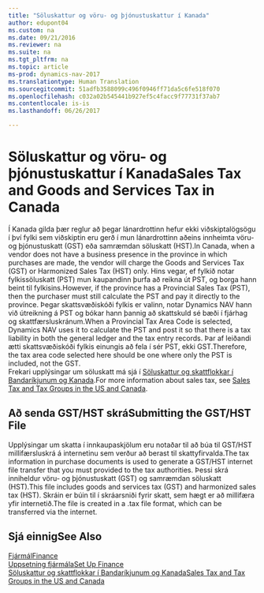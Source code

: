 ```yaml
---
title: "Söluskattur og vöru- og þjónustuskattur í Kanada"
author: edupont04
ms.custom: na
ms.date: 09/21/2016
ms.reviewer: na
ms.suite: na
ms.tgt_pltfrm: na
ms.topic: article
ms-prod: dynamics-nav-2017
ms.translationtype: Human Translation
ms.sourcegitcommit: 51adfb3588099c496f0946ff71da5c6fe518f070
ms.openlocfilehash: c032a02b545441b927ef5c4facc9f77731f37ab7
ms.contentlocale: is-is
ms.lasthandoff: 06/26/2017

---
```


# <a name="sales-tax-and-goods-and-services-tax-in-canada"></a><span data-ttu-id="6af6f-102">Söluskattur og vöru- og þjónustuskattur í Kanada</span><span class="sxs-lookup"><span data-stu-id="6af6f-102">Sales Tax and Goods and Services Tax in Canada</span></span>
<span data-ttu-id="6af6f-103">Í Kanada gilda þær reglur að þegar lánardrottinn hefur ekki viðskiptalögsögu í því fylki sem viðskiptin eru gerð í mun lánardrottinn aðeins innheimta vöru- og þjónustuskatt (GST) eða samræmdan söluskatt (HST).</span><span class="sxs-lookup"><span data-stu-id="6af6f-103">In Canada, when a vendor does not have a business presence in the province in which purchases are made, the vendor will charge the Goods and Services Tax (GST) or Harmonized Sales Tax (HST) only.</span></span> <span data-ttu-id="6af6f-104">Hins vegar, ef fylkið notar fylkissöluskatt (PST) mun kaupandinn þurfa að reikna út PST, og borga hann beint til fylkisins.</span><span class="sxs-lookup"><span data-stu-id="6af6f-104">However, if the province has a Provincial Sales Tax (PST), then the purchaser must still calculate the PST and pay it directly to the province.</span></span> <span data-ttu-id="6af6f-105">Þegar skattsvæðiskóði fylkis er valinn, notar Dynamics NAV hann við útreikning á PST og bókar hann þannig að skattskuld sé bæði í fjárhag og skattfærsluskránum.</span><span class="sxs-lookup"><span data-stu-id="6af6f-105">When a Provincial Tax Area Code is selected, Dynamics NAV uses it to calculate the PST and post it so that there is a tax liability in both the general ledger and the tax entry records.</span></span> <span data-ttu-id="6af6f-106">Þar af leiðandi ætti skattsvæðiskóði fylkis einungis að fela í sér PST, ekki GST.</span><span class="sxs-lookup"><span data-stu-id="6af6f-106">Therefore, the tax area code selected here should be one where only the PST is included, not the GST.</span></span>  
<span data-ttu-id="6af6f-107">Frekari upplýsingar um söluskatt má sjá í [Söluskattur og skattflokkar í Bandaríkjunum og Kanada](us-finance-setup-sales-tax.md).</span><span class="sxs-lookup"><span data-stu-id="6af6f-107">For more information about sales tax, see [Sales Tax and Tax Groups in the US and Canada](us-finance-setup-sales-tax.md).</span></span>  

## <a name="submitting-the-gsthst-file"></a><span data-ttu-id="6af6f-108">Að senda GST/HST skrá</span><span class="sxs-lookup"><span data-stu-id="6af6f-108">Submitting the GST/HST File</span></span>
<span data-ttu-id="6af6f-109">Upplýsingar um skatta í innkaupaskjölum eru notaðar til að búa til GST/HST millifærsluskrá á internetinu sem verður að berast til skattyfirvalda.</span><span class="sxs-lookup"><span data-stu-id="6af6f-109">The tax information in purchase documents is used to generate a GST/HST internet file transfer that you must  provided to the tax authorities.</span></span> <span data-ttu-id="6af6f-110">Þessi skrá inniheldur vöru- og þjónustuskatt (GST) og samræmdan söluskatt (HST).</span><span class="sxs-lookup"><span data-stu-id="6af6f-110">This file includes goods and services tax (GST) and harmonized sales tax (HST).</span></span> <span data-ttu-id="6af6f-111">Skráin er búin til í skráarsniði fyrir skatt, sem hægt er að millifæra yfir internetið.</span><span class="sxs-lookup"><span data-stu-id="6af6f-111">The file is created in a .tax file format, which can be transferred via the internet.</span></span>  

## <a name="see-also"></a><span data-ttu-id="6af6f-112">Sjá einnig</span><span class="sxs-lookup"><span data-stu-id="6af6f-112">See Also</span></span>
[<span data-ttu-id="6af6f-113">Fjármál</span><span class="sxs-lookup"><span data-stu-id="6af6f-113">Finance</span></span>](finance-setup.md)  
[<span data-ttu-id="6af6f-114">Uppsetning fjármála</span><span class="sxs-lookup"><span data-stu-id="6af6f-114">Set Up Finance</span></span>](finance-setup-setup-finance-setup.md)  
[<span data-ttu-id="6af6f-115">Söluskattur og skattflokkar í Bandaríkjunum og Kanada</span><span class="sxs-lookup"><span data-stu-id="6af6f-115">Sales Tax and Tax Groups in the US and Canada</span></span>](us-finance-setup-sales-tax.md)

